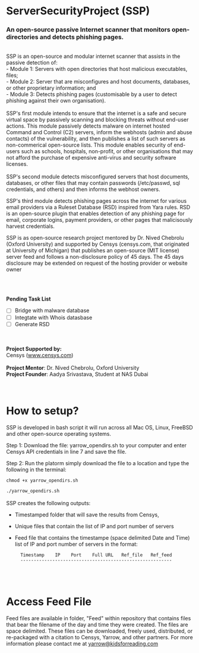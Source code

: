 # **ServerSecurityProject (SSP)** 
### An open-source passive Internet scanner that monitors open-directories and detects phishing pages.
<br>
SSP is an open-source and modular internet scanner that assists in the passive detection of:<br>
- Module 1: Servers with open directories that host malicious executables, files;<br>
- Module 2: Server that are misconfigures and host documents, databases, or other proprietary information; and<br>
- Module 3: Detects phishing pages (customisable by a user to detect phishing against their own organisation).   
<br><br>
SSP's first module intends to ensure that the internet is a safe and secure virtual space by passively scanning and blocking threats without end-user actions. This module passively detects malware on internet hosted Command and Control (C2) servers, inform the webhosts (admin and abuse contacts) of the vulnerability, and then publishes a list of such servers as non-commerical open-source lists. This module enables security of end-users such as schools, hospitals, non-profit, or other organisations that may not afford the purchase of expensive anti-virus and security software licenses. 
<br><br>
SSP's second module detects misconfigured servers that host documents, databases, or other files that may contain passwords (/etc/passwd, sql credentials, and others) and then informs the webhost owners. 

SSP's third module detects phishing pages across the internet for various email providers via a Ruleset Database (RSD) inspired from Yara rules. RSD is an open-source plugin that enables detection of any phishing page for email, corporate logins, payment providers, or other pages that malicisously harvest credentials. 

SSP is as open-source research project mentored by Dr. Nived Chebrolu (Oxford University) and supported by Censys (censys.com, that originated at University of Michigan) that publishes an open-source (MIT license) server feed and follows a non-disclosure policy of 45 days. The 45 days disclosure may be extended on request of the hosting provider or website owner

<br><br>

**Pending Task List**
- [ ] Bridge with malware database
- [ ] Integtate with Whois datasbase
- [ ] Generate RSD

<br><br>
**Project Supported by:**<br>
Censys (www.censys.com)
<br><br>
**Project Mentor**:  Dr. Nived Chebrolu, Oxford University<br>
**Project Founder**: Aadya Srivastava, Student at NAS Dubai<br>
<br><br>
# How to setup?
SSP is developed in bash script it will run across all Mac OS, Linux, FreeBSD and other open-source operating systems.  

Step 1: Download the file: yarrow_opendirs.sh to your computer and enter Censys API credentials in line 7 and save the file.

Step 2: Run the platorm simply download the file to a location and type the following in the terminal:

`chmod +x yarrow_opendirs.sh
`

`./yarrow_opendirs.sh
`
<br><br>
SSP creates the following outputs:
- Timestamped folder that will save the results from Censys,
- Unique files that contain the list of IP and port number of servers
- Feed file that contains the timestampe (space delimited Date and Time) list of IP and port number of servers in the format:

        Timestamp    IP    Port    Full URL   Ref_file   Ref_feed
        ---------------------------------------------------------

<br><br>
# Access Feed File

Feed files are available in folder, "Feed" within repository that contains files that bear the filename of the day and time they were created. The files are space delimited. These files can be downloaded, freely used, distributed, or re-packaged with a citation to Censys, Yarrow, and other partners. For more information please contact me at yarrow@kidsforreading.com
